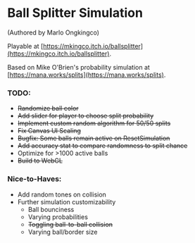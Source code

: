 # Ball Splitter Simulation

(Authored by Marlo Ongkingco)

Playable at [https://mkingco.itch.io/ballsplitter](https://mkingco.itch.io/ballsplitter).

Based on Mike O'Brien's probability simulation at [https://mana.works/splits](https://mana.works/splits).

### TODO:
- ~~Randomize ball color~~
- ~~Add slider for player to choose split probability~~
- ~~Implement custom random algorithm for 50/50 splits~~
- ~~Fix Canvas UI Scaling~~
- ~~Bugfix: Some balls remain active on ResetSimulation~~
- ~~Add accuracy stat to compare randomness to split chance~~
- Optimize for >1000 active balls
- ~~Build to WebGL~~

### Nice-to-Haves:
- Add random tones on collision
- Further simulation customizability
    - Ball bounciness
    - Varying probabilities
    - ~~Toggling ball-to-ball collision~~
    - Varying ball/border size